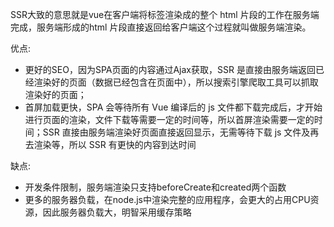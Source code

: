 SSR大致的意思就是vue在客户端将标签渲染成的整个 html 片段的工作在服务端完成，服务端形成的html 片段直接返回给客户端这个过程就叫做服务端渲染。

优点:
- 更好的SEO，因为SPA页面的内容通过Ajax获取，SSR 是直接由服务端返回已经渲染好的页面（数据已经包含在页面中），所以搜索引擎爬取工具可以抓取渲染好的页面；
- 首屏加载更快，SPA 会等待所有 Vue 编译后的 js 文件都下载完成后，才开始进行页面的渲染，文件下载等需要一定的时间等，所以首屏渲染需要一定的时间；SSR 直接由服务端渲染好页面直接返回显示，无需等待下载 js 文件及再去渲染等，所以 SSR 有更快的内容到达时间

缺点:
- 开发条件限制，服务端渲染只支持beforeCreate和created两个函数
- 更多的服务器负载，在node.js中渲染完整的应用程序，会更大的占用CPU资源，因此服务器负载大，明智采用缓存策略